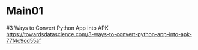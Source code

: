 # Main01





#3 Ways to Convert Python App into APK
https://towardsdatascience.com/3-ways-to-convert-python-app-into-apk-77f4c9cd55af
